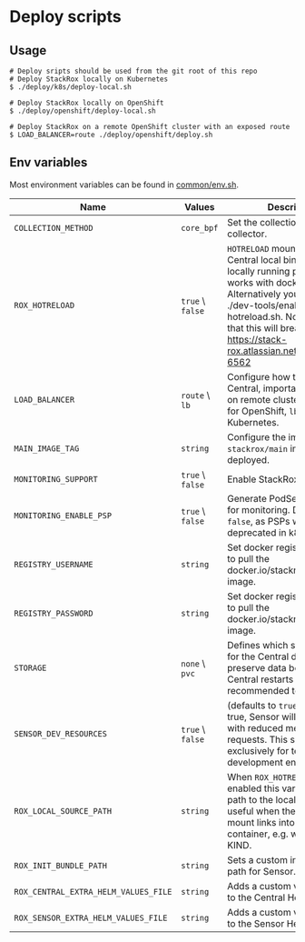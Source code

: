 # Deploy scripts

## Usage

```
# Deploy sripts should be used from the git root of this repo
# Deploy StackRox locally on Kubernetes
$ ./deploy/k8s/deploy-local.sh

# Deploy StackRox locally on OpenShift
$ ./deploy/openshift/deploy-local.sh

# Deploy StackRox on a remote OpenShift cluster with an exposed route
$ LOAD_BALANCER=route ./deploy/openshift/deploy.sh
```

## Env variables

Most environment variables can be found in [common/env.sh](common/env.sh).

| **Name**                             | **Values**            | **Description**                                                                                                                                                                                                                                                            |
|--------------------------------------|-----------------------|----------------------------------------------------------------------------------------------------------------------------------------------------------------------------------------------------------------------------------------------------------------------------|
| `COLLECTION_METHOD`                  | `core_bpf`            | Set the collection method for collector.                                                                                                                                                                                                                                   |
| `ROX_HOTRELOAD`                      | `true`  \ `false`     | `HOTRELOAD` mounts Sensor and Central local binaries into locally running pods. Only works with docker-desktop.  Alternatively you can use ./dev-tools/enabled-hotreload.sh. Note however that this will break the linter: https://stack-rox.atlassian.net/browse/ROX-6562 |
| `LOAD_BALANCER`                      | `route` \ `lb`        | Configure how to expose Central, important if deployed on remote clusters. Use `route` for OpenShift, `lb` for Kubernetes.                                                                                                                                                 |
| `MAIN_IMAGE_TAG`                     | `string`              | Configure the image tag of the `stackrox/main` image to be deployed.                                                                                                                                                                                                       |
| `MONITORING_SUPPORT`                 | `true`  \ `false`     | Enable StackRox monitoring.                                                                                                                                                                                                                                                |
| `MONITORING_ENABLE_PSP`              | `true` \ `false`      | Generate PodSecurityPolicies for monitoring. Defaults to `false`, as PSPs were deprecated in k8s 1.25.                                                                                                                                                                     |
| `REGISTRY_USERNAME`                  | `string`              | Set docker registry username to pull the docker.io/stackrox/main image.                                                                                                                                                                                                    |
| `REGISTRY_PASSWORD`                  | `string`              | Set docker registry password to pull the docker.io/stackrox/main image.                                                                                                                                                                                                    |
| `STORAGE`                            | `none`  \ `pvc`       | Defines which storage to use for the Central database, to preserve data between Central restarts it is recommended to use `pvc`.                                                                                                                                           |
| `SENSOR_DEV_RESOURCES`               | `true`  \ `false`     | (defaults to `true`) When set to true, Sensor will be deployed with reduced memory/cpu requests. This should be used exclusively for testing and development environments.                                                                                                 |
| `ROX_LOCAL_SOURCE_PATH`              | `string`              | When `ROX_HOTRELOAD` is enabled this variable sets the path to the local binary. This is useful when the `hostPath` mount links into a VM or container, e.g. when using KIND.                                                                                              |
| `ROX_INIT_BUNDLE_PATH`               | `string`              | Sets a custom init-bundle file path for Sensor.                                                                                                                                                                                                                            |
| `ROX_CENTRAL_EXTRA_HELM_VALUES_FILE` | `string`              | Adds a custom value file path to the Central Helm chart.                                                                                                                                                                                                                   |
| `ROX_SENSOR_EXTRA_HELM_VALUES_FILE`  | `string`              | Adds a custom value file path to the Sensor Helm chart.                                                                                                                                                                                                                    |
